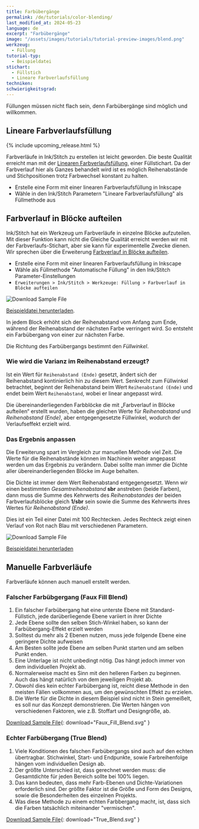 ```yaml
---
title: Farbübergänge
permalink: /de/tutorials/color-blending/
last_modified_at: 2024-05-23
language: de
excerpt: "Farbübergänge"
image: "/assets/images/tutorials/tutorial-preview-images/blend.png"
werkzeug:
  - Füllung
tutorial-typ:
  - Beispieldatei
stichart: 
  - Füllstich
  - Lineare Farbverlaufsfüllung
techniken:
schwierigkeitsgrad:
---
```

Füllungen müssen nicht flach sein, denn Farbübergänge sind möglich und willkommen.

## Lineare Farbverlaufsfüllung

{% include upcoming_release.html %}

Farbverläufe in Ink/Stitch zu erstellen ist leicht geworden. Die beste Qualität erreicht man mit der [Linearen Farbverlaufsfüllung](/de/docs/stitches/linear-gradient-fill/), einer Füllstichart. Da der Farbverlauf hier als Ganzes behandelt wird ist es möglich Reihenabstände und Stichpositionen trotz Farbwechsel konstant zu halten.

* Erstelle eine Form mit einer linearen Farbverlaufsfüllung in Inkscape
* Wähle in den Ink/Stitch Parametern "Lineare Farbverlaufsfüllung" als Füllmethode aus

## Farbverlauf in Blöcke aufteilen

Ink/Stitch hat ein Werkzeug um Farbverläufe in einzelne Blöcke aufzuteilen. Mit dieser Funktion kann nicht die Gleiche Qualität erreicht werden wir mit der Farbverlaufs-Stichart, aber sie kann für experimentelle Zwecke dienen. Wir sprechen über die Erweiterung [Farbverlauf in Blöcke aufteilen](/de/docs/fill-tools/#farbverlauf-in-blöcke-aufteilen).

* Erstelle eine Form mit einer linearen Farbverlaufsfüllung in Inkscape
* Wähle als Füllmethode "Automatische Füllung" in den Ink/Stitch Parameter-Einstellungen
* `Erweiterungen > Ink/Stitch > Werkzeuge: Füllung > Farbverlauf in Blöcke aufteilen`

![Download Sample File](/assets/images/tutorials/samples/inkstitch_gradient_extension.svg)

[Beispieldatei herunterladen](/assets/images/tutorials/samples/inkstitch_gradient_extension.svg).

In jedem Block erhöht sich der Reihenabstand vom Anfang zum Ende, während der Reihenabstand der nächsten Farbe verringert wird. So entsteht ein Farbübergang von einer zur nächsten Farbe.

Die Richtung des Farbübergangs bestimmt den *Füllwinkel*.

### Wie wird die Varianz im Reihenabstand erzeugt?

Ist ein Wert für `Reihenabstand (Ende)` gesetzt, ändert sich der Reihenabstand kontinierlich hin zu diesem Wert. Senkrecht zum Füllwinkel betrachtet, beginnt der Reihenabstand beim Wert `Reihenabstand (Ende)` und endet beim Wert `Reihenabstand`, wobei er linear angepasst wird.

Die übereinanderliegenden Farbblöcke die mit „Farbverlauf in Blöcke aufteilen“ erstellt wurden, haben die gleichen Werte für *Reihenabstand* und *Reihenabstand (Ende)*, aber entgegengesetzte Füllwinkel, wodurch der Verlaufseffekt erzielt wird. 

### Das Ergebnis anpassen

Die Erweiterung spart im Vergleich zur manuellen Methode viel Zeit. Die Werte für die Reihenabstände können im Nachinein weiter angepasst werden um das Ergebnis zu verändern. Dabei sollte man immer die Dichte aller übereinanderliegenden Blöcke im Auge behalten.

Die Dichte ist immer dem Wert Reihenabstand entgegengesetzt. Wenn wir einen bestimmten *Gesamtreihenabstand* **sbr** anstreben (beide Farben), dann muss die Summe des Kehrwerts des *Reihenabstandes* der beiden Farbverlaufsblöcke gleich **1/sbr** sein sowie die Summe des Kehrwerts ihres Wertes für *Reihenabstand (Ende)*.

Dies ist ein Teil einer Datei mit 100 Rechtecken. Jedes Rechteck zeigt einen Verlauf von Rot nach Blau mit verschiedenen Parametern.

![Download Sample File](/assets/images/tutorials/samples/end_row_spacing_2_colors_blending.svg)

[Beispieldatei herunterladen](/assets/images/tutorials/samples/end_row_spacing_2_colors_blending.svg) 

## Manuelle Farbverläufe

Farbverläufe können auch manuell erstellt werden.

### Falscher Farbübgergang (Faux Fill Blend)

1. Ein falscher Farbübergang hat eine unterste Ebene mit Standard-Füllstich, jede darüberliegende Ebene variiert in ihrer Dichte
2. Jede Ebene sollte den selben Stich-Winkel haben, so kann der Farbübergang-Effekt erzielt werden
3. Solltest du mehr als 2 Ebenen nutzen, muss jede folgende Ebene eine geringere Dichte aufweisen
4. Am Besten sollte jede Ebene am selben Punkt starten und am selben Punkt enden.
5. Eine Unterlage ist nicht unbedingt nötig. Das hängt jedoch immer von dem individuellen Projekt ab.
6. Normalerweise macht es Sinn mit den helleren Farben zu beginnen. Auch das hängt natürlich von dem jeweiligen Projekt ab.
7. Obwohl dies kein echter Farbübergang ist, reicht diese Methode in den meisten Fällen vollkommen aus, um den gewünschten Effekt zu erzielen.
8. Die Werte für die Dichte in diesem Beispiel sind nicht in Stein gemeißelt, es soll nur das Konzept demonstrieren. Die Werten hängen von verschiedenen Faktoren, wie z.B. Stoffart und Designgröße, ab.

[Download Sample File](/assets/images/tutorials/samples/Faux_Fill_Blend.svg){: download="Faux_Fill_Blend.svg" }

### Echter Farbübergang (True Blend)

1. Viele Konditionen des falschen Farbübergangs sind auch auf den echten übertragbar.  Stichwinkel, Start- und Endpunkte, sowie Farbreihenfolge hängen vom individuellen Design ab.
2. Der größte Unterschied ist, dass gerechnet werden muss: die Gesamtdichte für jeden Bereich sollte bei 100% liegen.
3. Das kann bedeuten, dass mehr Farb-Ebenen und Dichte-Variationen erforderlich sind. Der größte Faktor ist die Größe und Form des Designs, sowie die Besonderheiten des einzelnen Projekts.
4. Was diese Methode zu einem echten Farbbergang macht, ist, dass sich die Farben tatsächlich miteinander "vermischen".

[Download Sample File](/assets/images/tutorials/samples/True_Blend.svg){: download="True_Blend.svg" }

